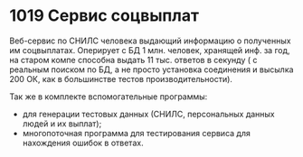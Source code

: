 1019 Сервис соцвыплат
==============================================
Веб-сервис по СНИЛС человека выдающий информацию о полученных им соцвыплатах. Оперирует с БД 1 млн. человек, хранящей инф. за год, на старом компе способна выдать 11 тыс. ответов в секунду ( с реальным поиском по БД, а не просто установка соединения и высылка 200 ОК, как в большинстве тестов производительности).

Так же в комплекте вспомогательные программы: 
 - для генерации тестовых данных (СНИЛС, персональных данных людей и их выплат);
 - многопоточная программа для тестирования сервиса для нахождения ошибок в ответах.
